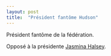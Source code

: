 ```yaml
---
layout: post
title:  "Président fantôme Hudson"
---
```

Président fantôme de la fédération.

Opposé à la présidente [Jasmina Halsey](jasmina-halsey.html).

